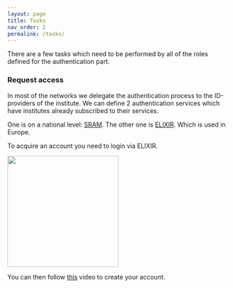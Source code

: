 ```yaml
---
layout: page
title: Tasks
nav_order: 2
permalink: /tasks/
---
```


There are a few tasks which need to be performed by all of the roles defined for the authentication part.

### Request access
In most of the networks we delegate the authentication process to the ID-providers of the institute. We can define 2 authentication services which have institutes already subscribed to their services.

One is on a national level: [SRAM](https://sbs.sram.surf.nl/). The other one is [ELIXIR](https://login.elixir-czech.org/). Which is used in Europe.

To acquire an account you need to login via ELIXIR.

<img src="{{ site.baseurl }}/assets/images/fusionauth_login.png" width="250rem"/>

You can then follow [this](https://youtu.be/Gj0uANX8nIw) video to create your account.


